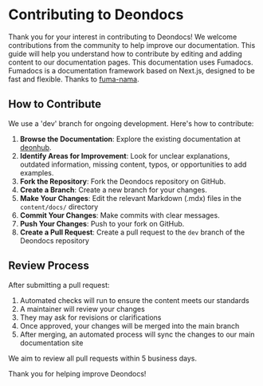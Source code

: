# Contributing to Deondocs

Thank you for your interest in contributing to Deondocs! We welcome contributions from the community to help improve our documentation. This guide will help you understand how to contribute by editing and adding content to our documentation pages. This documentation uses Fumadocs. Fumadocs is a documentation framework based on Next.js, designed to be fast and flexible. Thanks to [fuma-nama](https://github.com/fuma-nama).

## How to Contribute

We use a 'dev' branch for ongoing development. Here's how to contribute:

1. **Browse the Documentation**: Explore the existing documentation at [deonhub](https://www.deonhub.tz/docs).
2. **Identify Areas for Improvement**: Look for unclear explanations, outdated information, missing content, typos, or opportunities to add examples.
3. **Fork the Repository**: Fork the Deondocs repository on GitHub.
4. **Create a Branch**: Create a new branch for your changes.
5. **Make Your Changes**: Edit the relevant Markdown (.mdx) files in the `content/docs/` directory
6. **Commit Your Changes**: Make commits with clear messages.
7. **Push Your Changes**: Push to your fork on GitHub.
8. **Create a Pull Request**: Create a pull request to the `dev` branch of the Deondocs repository

## Review Process

After submitting a pull request:

1. Automated checks will run to ensure the content meets our standards
2. A maintainer will review your changes
3. They may ask for revisions or clarifications
4. Once approved, your changes will be merged into the main branch
5. After merging, an automated process will sync the changes to our main documentation site

We aim to review all pull requests within 5 business days.

Thank you for helping improve Deondocs!
